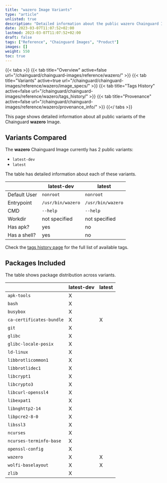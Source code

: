 ```yaml
---
title: "wazero Image Variants"
type: "article"
unlisted: true
description: "Detailed information about the public wazero Chainguard Image variants"
date: 2023-03-07T11:07:52+02:00
lastmod: 2023-03-07T11:07:52+02:00
draft: false
tags: ["Reference", "Chainguard Images", "Product"]
images: []
weight: 550
toc: true
---
```


{{< tabs >}}
{{< tab title="Overview" active=false url="/chainguard/chainguard-images/reference/wazero/" >}}
{{< tab title="Variants" active=true url="/chainguard/chainguard-images/reference/wazero/image_specs/" >}}
{{< tab title="Tags History" active=false url="/chainguard/chainguard-images/reference/wazero/tags_history/" >}}
{{< tab title="Provenance" active=false url="/chainguard/chainguard-images/reference/wazero/provenance_info/" >}}
{{</ tabs >}}

This page shows detailed information about all public variants of the Chainguard **wazero** Image.

## Variants Compared
The **wazero** Chainguard Image currently has 2 public variants: 

- `latest-dev`
- `latest`

The table has detailed information about each of these variants.

|              | latest-dev        | latest            |
|--------------|-------------------|-------------------|
| Default User | `nonroot`         | `nonroot`         |
| Entrypoint   | `/usr/bin/wazero` | `/usr/bin/wazero` |
| CMD          | `--help`          | `--help`          |
| Workdir      | not specified     | not specified     |
| Has apk?     | yes               | no                |
| Has a shell? | yes               | no                |

Check the [tags history page](/chainguard/chainguard-images/reference/wazero/tags_history/) for the full list of available tags.

## Packages Included
The table shows package distribution across variants.

|                          | latest-dev | latest |
|--------------------------|------------|--------|
| `apk-tools`              | X          |        |
| `bash`                   | X          |        |
| `busybox`                | X          |        |
| `ca-certificates-bundle` | X          | X      |
| `git`                    | X          |        |
| `glibc`                  | X          |        |
| `glibc-locale-posix`     | X          |        |
| `ld-linux`               | X          |        |
| `libbrotlicommon1`       | X          |        |
| `libbrotlidec1`          | X          |        |
| `libcrypt1`              | X          |        |
| `libcrypto3`             | X          |        |
| `libcurl-openssl4`       | X          |        |
| `libexpat1`              | X          |        |
| `libnghttp2-14`          | X          |        |
| `libpcre2-8-0`           | X          |        |
| `libssl3`                | X          |        |
| `ncurses`                | X          |        |
| `ncurses-terminfo-base`  | X          |        |
| `openssl-config`         | X          |        |
| `wazero`                 | X          | X      |
| `wolfi-baselayout`       | X          | X      |
| `zlib`                   | X          |        |

